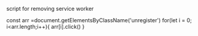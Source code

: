 script for removing service worker

const arr =document.getElementsByClassName('unregister')
for(let i = 0; i<arr.length;i++){
arr[i].click()
}
